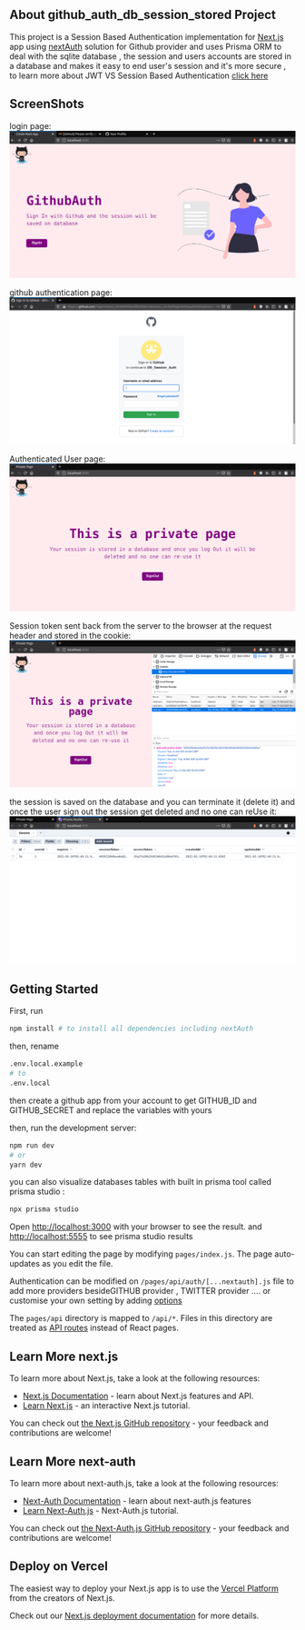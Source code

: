 ## About github_auth_db_session_stored  Project
This project is a Session Based Authentication  implementation for [Next.js](https://nextjs.org/) app using [nextAuth](https://next-auth.js.org/) solution for Github provider and uses Prisma ORM to deal with the sqlite database , the session and users accounts are stored in a database and makes it easy to end user's session and it's more secure , to learn more about JWT VS Session Based Authentication [click here ](https://medium.com/@sherryhsu/session-vs-token-based-authentication-11a6c5ac45e4)

## ScreenShots
login page:
![](public/screenshots/login.png)



github authentication page:
![](public/screenshots/githublogin.png)

Authenticated User page:
![](public/screenshots/authenticated.png)

Session token sent back from the server to the browser at the request header and stored in the cookie:
![](public/screenshots/cockie.png)

the session is saved on the database and you can terminate it (delete it) and once the user sign out the session get deleted and no one can reUse it:
![](public/screenshots/savedsession.png)
## Getting Started

First, run 

```bash
npm install # to install all dependencies including nextAuth
```


then, rename 

```bash
.env.local.example
# to
.env.local
```
then create a github app from your account to get GITHUB_ID and GITHUB_SECRET and replace the variables with yours

then, run the development server:

```bash
npm run dev
# or
yarn dev
```

you can also visualize databases tables with built in prisma tool called prisma studio : 

```bash
npx prisma studio
```

Open [http://localhost:3000](http://localhost:3000) with your browser to see the result.
and [http://localhost:5555](http://localhost:5555) to see prisma studio results

You can start editing the page by modifying `pages/index.js`. The page auto-updates as you edit the file.

Authentication can be modified on `/pages/api/auth/[...nextauth].js` file to add more providers besideGITHUB provider ,  TWITTER provider .... or customise your own setting by adding [options](https://next-auth.js.org/configuration/options)

The `pages/api` directory is mapped to `/api/*`. Files in this directory are treated as [API routes](https://nextjs.org/docs/api-routes/introduction) instead of React pages.

## Learn More next.js

To learn more about Next.js, take a look at the following resources:

- [Next.js Documentation](https://nextjs.org/docs) - learn about Next.js features and API.
- [Learn Next.js](https://nextjs.org/learn) - an interactive Next.js tutorial.

You can check out [the Next.js GitHub repository](https://github.com/vercel/next.js/) - your feedback and contributions are welcome!

## Learn More next-auth

To learn more about next-auth.js, take a look at the following resources:

- [Next-Auth Documentation](https://next-auth.js.org/getting-started/introduction) - learn about next-auth.js features
- [Learn Next-Auth.js](https://next-auth.js.org/tutorials) - Next-Auth.js tutorial.

You can check out [the Next-Auth.js GitHub repository](https://github.com/nextauthjs/next-auth) - your feedback and contributions are welcome!


## Deploy on Vercel

The easiest way to deploy your Next.js app is to use the [Vercel Platform](https://vercel.com/new?utm_medium=default-template&filter=next.js&utm_source=create-next-app&utm_campaign=create-next-app-readme) from the creators of Next.js.

Check out our [Next.js deployment documentation](https://nextjs.org/docs/deployment) for more details.
